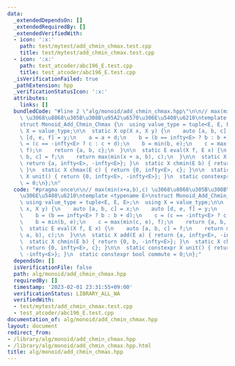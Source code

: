 ```yaml
---
data:
  _extendedDependsOn: []
  _extendedRequiredBy: []
  _extendedVerifiedWith:
  - icon: ':x:'
    path: test/mytest/add_chmin_chmax.test.cpp
    title: test/mytest/add_chmin_chmax.test.cpp
  - icon: ':x:'
    path: test_atcoder/abc196_E.test.cpp
    title: test_atcoder/abc196_E.test.cpp
  _isVerificationFailed: true
  _pathExtension: hpp
  _verificationStatusIcon: ':x:'
  attributes:
    links: []
  bundledCode: "#line 2 \"alg/monoid/add_chmin_chmax.hpp\"\n\n// max(min(x+a,b),c)\
    \ \u3068\u8868\u305B\u308B\u95A2\u6570\u306E\u5408\u6210\ntemplate <typename E>\n\
    struct Monoid_Add_Chmin_Chmax {\n  using value_type = tuple<E, E, E>;\n  using\
    \ X = value_type;\n\n  static X op(X x, X y) {\n    auto [a, b, c] = x;\n    auto\
    \ [d, e, f] = y;\n    a = a + d;\n    b = (b == infty<E> ? b : b + d);\n    c\
    \ = (c == -infty<E> ? c : c + d);\n    b = min(b, e);\n    c = max(min(c, e),\
    \ f);\n    return {a, b, c};\n  }\n\n  static E eval(X f, E x) {\n    auto [a,\
    \ b, c] = f;\n    return max(min(x + a, b), c);\n  }\n\n  static X add(E a) {\
    \ return {a, infty<E>, -infty<E>}; }\n  static X chmin(E b) { return {0, b, -infty<E>};\
    \ }\n  static X chmax(E c) { return {0, infty<E>, c}; }\n\n  static constexpr\
    \ X unit() { return {0, infty<E>, -infty<E>}; }\n  static constexpr bool commute\
    \ = 0;\n};\n"
  code: "#pragma once\n\n// max(min(x+a,b),c) \u3068\u8868\u305B\u308B\u95A2\u6570\
    \u306E\u5408\u6210\ntemplate <typename E>\nstruct Monoid_Add_Chmin_Chmax {\n \
    \ using value_type = tuple<E, E, E>;\n  using X = value_type;\n\n  static X op(X\
    \ x, X y) {\n    auto [a, b, c] = x;\n    auto [d, e, f] = y;\n    a = a + d;\n\
    \    b = (b == infty<E> ? b : b + d);\n    c = (c == -infty<E> ? c : c + d);\n\
    \    b = min(b, e);\n    c = max(min(c, e), f);\n    return {a, b, c};\n  }\n\n\
    \  static E eval(X f, E x) {\n    auto [a, b, c] = f;\n    return max(min(x +\
    \ a, b), c);\n  }\n\n  static X add(E a) { return {a, infty<E>, -infty<E>}; }\n\
    \  static X chmin(E b) { return {0, b, -infty<E>}; }\n  static X chmax(E c) {\
    \ return {0, infty<E>, c}; }\n\n  static constexpr X unit() { return {0, infty<E>,\
    \ -infty<E>}; }\n  static constexpr bool commute = 0;\n};"
  dependsOn: []
  isVerificationFile: false
  path: alg/monoid/add_chmin_chmax.hpp
  requiredBy: []
  timestamp: '2023-02-01 23:31:55+09:00'
  verificationStatus: LIBRARY_ALL_WA
  verifiedWith:
  - test/mytest/add_chmin_chmax.test.cpp
  - test_atcoder/abc196_E.test.cpp
documentation_of: alg/monoid/add_chmin_chmax.hpp
layout: document
redirect_from:
- /library/alg/monoid/add_chmin_chmax.hpp
- /library/alg/monoid/add_chmin_chmax.hpp.html
title: alg/monoid/add_chmin_chmax.hpp
---
```

